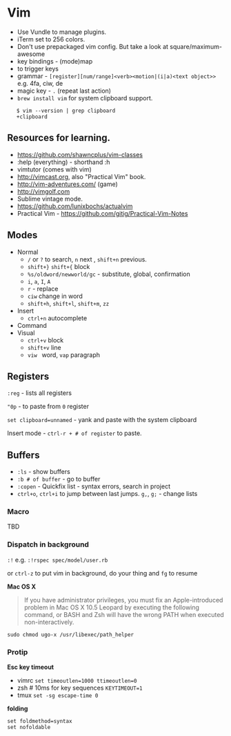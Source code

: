 # Vim

* Use Vundle to manage plugins.
* iTerm set to 256 colors.
* Don't use prepackaged vim config. But take a look at square/maximum-awesome
* key bindings - (mode)map <key> <command>
* <leader> to trigger keys
* grammar - `[register][num/range]<verb><motion|(i|a)<text object>>` e.g. 4fa, ciw, de
* magic key - `.` (repeat last action)
* `brew install vim` for system clipboard support.
```  
   $ vim --version | grep clipboard  
   +clipboard  
```

## Resources for learning.

* https://github.com/shawncplus/vim-classes
* :help (everything) - shorthand :h
* vimtutor (comes with vim)
* http://vimcast.org, also "Practical Vim" book.
* http://vim-adventures.com/ (game)
* http://vimgolf.com
* Sublime vintage mode.
* https://github.com/lunixbochs/actualvim
* Practical Vim - https://github.com/gitig/Practical-Vim-Notes 

## Modes

* Normal
  * `/` or `?` to search, `n` next , `shift+n` previous.
  * `shift+}` `shift+{` block
  * `%s/oldword/newworld/gc` - substitute, global, confirmation
  * `i`, `a`, `I`, `A`
  * `r` - replace
  * `ciw` change in word
  * `shift+h`, `shift+l`, `shift+m`, `zz`
* Insert
  * `ctrl+n` autocomplete
* Command
* Visual
  * `ctrl+v` block
  * `shift+v` line
  * `viw ` word, `vap` paragraph

## Registers

`:reg` - lists all registers

`"0p` - to paste from `0` register

`set clipboard=unnamed` - yank and paste with the system clipboard

Insert mode - `ctrl-r + # of register` to paste.

## Buffers

* `:ls` - show buffers
* `:b # of buffer` - go to buffer
* `:copen` - Quickfix list - syntax errors, search in project
* `ctrl+o`, `ctrl+i` to jump between last jumps. `g,`, `g;` - change lists

### Macro

TBD

### Dispatch in background 

`:!`
e.g. `:!rspec spec/model/user.rb`

or `ctrl-z` to put vim in background, do your thing and `fg` to resume

__Mac OS X__
> If you have administrator privileges, you must fix an Apple-introduced problem in Mac OS X 10.5 Leopard by executing the following command, or BASH and Zsh will have the wrong PATH when executed non-interactively.

`sudo chmod ugo-x /usr/libexec/path_helper`

### Protip

__Esc key timeout__
* vimrc `set timeoutlen=1000 ttimeoutlen=0`
* zsh # 10ms for key sequences `KEYTIMEOUT=1`
* tmux `set -sg escape-time 0`

__folding__
```
set foldmethod=syntax
set nofoldable
```

